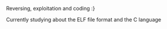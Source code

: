 Reversing, exploitation and coding :}

Currently studying about the ELF file format and the C language
